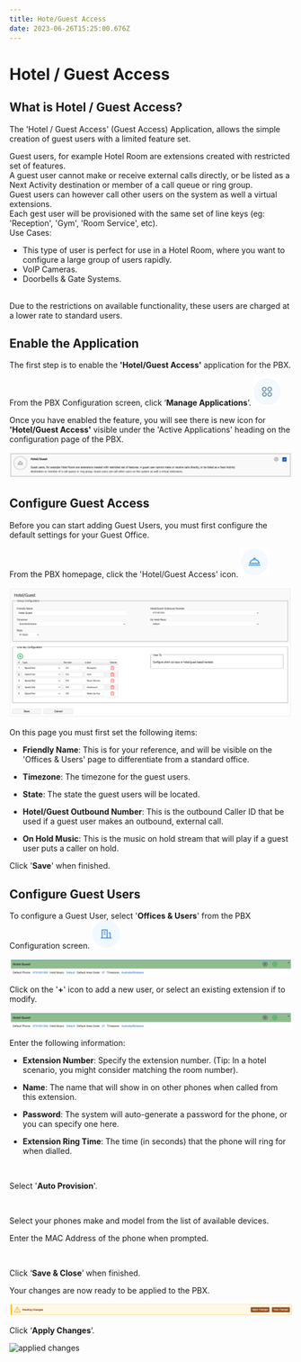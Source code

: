 ```yaml
---
title: Hote/Guest Access
date: 2023-06-26T15:25:00.676Z
---
```

# Hotel / Guest Access

## What is Hotel / Guest Access? 

The 'Hotel / Guest Access' (Guest Access) Application, allows the simple creation of guest users with a limited feature set.


Guest users, for example Hotel Room are extensions created with restricted set of features.<br>
A guest user cannot make or receive external calls directly, or be listed as a Next Activity destination or member of a call queue or ring group. <br>
Guest users can however call other users on the system as well a virtual extensions.
<br>
Each gest user will be provisioned with the same set of line keys (eg: 'Reception', 'Gym', 'Room Service', etc).
<br>
Use Cases: 
  - This type of user is perfect for use in a Hotel Room, where you want to configure a large group of users rapidly.
  - VoIP Cameras.
  - Doorbells & Gate Systems.
<br>
Due to the restrictions on available functionality, these users are charged at a lower rate to standard users.
<br>


## Enable the Application

The first step is to enable the **'Hotel/Guest Access'** application for the PBX.

From the PBX Configuration screen, click ‘**Manage Applications**’. <img src="../../images/applications_icon.png" alt="applications icon" title="applications icon" height="50px"/>


Once you have enabled the feature, you will see there is new icon for **'Hotel/Guest Access'** visible under the 'Active Applications' heading on the configuration page of the PBX.

<img style="width: 800px; height: auto;" src="../../images/hotel_1.png">


## Configure Guest Access

Before you can start adding Guest Users, you must first configure the default settings for your Guest Office.

From the PBX homepage, click the 'Hotel/Guest Access' icon. <img style="width:50px; height: auto;" src="../../images/hotel_2.png">

<img style="width: auto; height: auto;" src="../../images/hotel_3.png">

On this page you must first set the following items:

* **Friendly Name**:  This is for your reference, and will be visible on the 'Offices & Users' page to differentiate from a standard office.
  
* **Timezone**: The timezone for the guest users.

* **State**: The state the guest users will be located.

* **Hotel/Guest Outbound Number**: This is the outbound Caller ID that be used if a guest user makes an outbound, external call.

* **On Hold Music**: This is the music on hold stream that will play if a guest user puts a caller on hold.

Click '**Save**' when finished.

## Configure Guest Users

To configure a Guest User, select '**Offices & Users**'  from the PBX Configuration screen. <img src="../../images/icon_officesandusers.png" alt="offices & users icon" title="offices & users icon" height="50px"/>

<img style="width: auto; height: auto;" src="../../images/hotel_4.png">

Click on the '**+**' icon to add a new user, or select an existing extension if to modify.

<img style="width: auto; height: auto;" src="../../images/hotel_4.png">

Enter the following information: 

* **Extension Number**: Specify the extension number. (Tip: In a hotel scenario, you might consider matching the room number).
  
* **Name**: The name that will show in on other phones when called from this extension.

* **Password**: The system will auto-generate a password for the phone, or you can specify one here. 
  
* **Extension Ring Time**: The time (in seconds) that the phone will ring for when dialled.
<br>

Select '**Auto Provision**'.

<br>

Select your phones make and model from the list of available devices.

Enter the MAC Address of the phone when prompted.

<br>

Click ‘**Save & Close**’ when finished. 

Your changes are now ready to be applied to the PBX.

<img src="../../images/apply_changes.png" alt="pending changes" title="pending changes"/>

Click ‘**Apply Changes**’.

<img src="../../images/ember_apply_changes_scheduled.png" alt="applied changes" title="applied changes"/>




